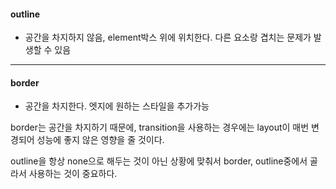
#### outline 

- 공간을 차지하지 않음, element박스 위에 위치한다. 다른 요소랑 겹치는 문제가 발생할 수 있음 

---
#### border 

- 공간을 차지한다. 엣지에 원하는 스타일을 추가가능



border는 공간을 차지하기 때문에, transition을 사용하는 경우에는 layout이 매번 변경되어 성능에 좋지 않은 영향을 줄 것이다.

outline을 항상 none으로 해두는 것이 아닌 상황에 맞춰서 border, outline중에서 골라서 사용하는 것이 중요하다.
